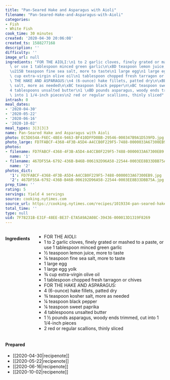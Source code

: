 ```yaml
---
title: "Pan-Seared Hake and Asparagus with Aioli"
filename: "Pan-Seared-Hake-and-Asparagus-with-Aioli"
categories:
- Fish
- White Fish
cook_time: 30 minutes
created: '2020-04-30 20:06:08'
created_ts: 1588277168
description: ''
difficulty: ''
image_url: null
ingredients: "FOR THE AIOLI:\n1 to 2 garlic cloves, finely grated or mashed to a paste,\
  \ or use 1 tablespoon minced green garlic\n\xBD teaspoon lemon juice, more to taste\n\
  \u215B teaspoon fine sea salt, more to taste\n1 large egg\n1 large egg yolk\n\xBE\
  \ cup extra-virgin olive oil\n1 tablespoon chopped fresh tarragon or chives\nFOR\
  \ THE HAKE AND ASPARAGUS:\n4 (6-ounce) hake fillets, patted dry\n\xBE teaspoon kosher\
  \ salt, more as needed\n\xBC teaspoon black pepper\n\xBC teaspoon sweet paprika\n\
  4 tablespoons unsalted butter\n1 \xBD pounds asparagus, woody ends trimmed, cut\
  \ into 1 1/4-inch pieces\n2 red or regular scallions, thinly sliced"
intrash: 0
meal_dates:
- '2020-04-30'
- '2020-05-22'
- '2020-06-16'
- '2020-10-02'
meal_types: 3|3|3|3
name: Pan-Seared Hake and Asparagus with Aioli
photo: EC5D654A-F6EC-4BE4-9463-BF410DFFD0BB-29546-000347B9A1D539FD.jpg
photo_large: FD7FABCF-4368-4F3B-A5D4-A4CCB0F229F5-7488-0000033A67300EB9.jpg
photos:
- filename: FD7FABCF-4368-4F3B-A5D4-A4CCB0F229F5-7488-0000033A67300EB9.jpg
  name: '1'
- filename: 467DF55A-6792-436B-B46B-006192D96A58-22544-0003EE8B33DBB75A.jpg
  name: '2'
photos_dict:
  '1': FD7FABCF-4368-4F3B-A5D4-A4CCB0F229F5-7488-0000033A67300EB9.jpg
  '2': 467DF55A-6792-436B-B46B-006192D96A58-22544-0003EE8B33DBB75A.jpg
prep_time: ''
rating: 5
servings: Yield 4 servings
source: cooking.nytimes.com
source_url: https://cooking.nytimes.com/recipes/1019334-pan-seared-hake-and-asparagus-with-aioli?action=click&module=Global%20Search%20Recipe%20Card&pgType=search&rank=1
total_time: ''
type: null
uid: 7F78231B-E31F-48EE-BE37-E7A5A9A2A08C-39436-000013D1319F8269
---
```

<div class="large-8 medium-7 columns" id="writeup">	</div><!-- #writeup -->
</div><!-- #row-one -->
<div class="row" id="row-two">	<div class="medium-4 small-5 columns"><h4 id="ingredients">Ingredients</h4><div class="box box-ingredients content"><ul>
<li>FOR THE AIOLI:</li>
<li>1 to 2 garlic cloves, finely grated or mashed to a paste, or use 1 tablespoon minced green garlic</li>
<li>½ teaspoon lemon juice, more to taste</li>
<li>⅛ teaspoon fine sea salt, more to taste</li>
<li>1 large egg</li>
<li>1 large egg yolk</li>
<li>¾ cup extra-virgin olive oil</li>
<li>1 tablespoon chopped fresh tarragon or chives</li>
<li>FOR THE HAKE AND ASPARAGUS:</li>
<li>4 (6-ounce) hake fillets, patted dry</li>
<li>¾ teaspoon kosher salt, more as needed</li>
<li>¼ teaspoon black pepper</li>
<li>¼ teaspoon sweet paprika</li>
<li>4 tablespoons unsalted butter</li>
<li>1 ½ pounds asparagus, woody ends trimmed, cut into 1 1/4-inch pieces</li>
<li>2 red or regular scallions, thinly sliced</li>
</ul>
</div>	</div>	<div class="medium-6 small-7 columns">	</div>	<div class="medium-2 columns" id="photo-sidebar">		<div class="" id="meals"><h4>Prepared</h4><ul>
<li>[[2020-04-30|recipenote]]</li>
<li>[[2020-05-22|recipenote]]</li>
<li>[[2020-06-16|recipenote]]</li>
<li>[[2020-10-02|recipenote]]</li>
</ul>
		</div>
